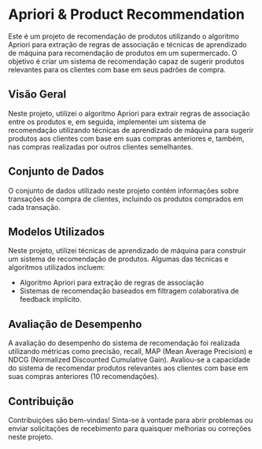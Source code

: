 # Apriori & Product Recommendation

Este é um projeto de recomendação de produtos utilizando o algoritmo Apriori para extração de regras de associação e técnicas de aprendizado de máquina para recomendação de produtos em um supermercado. O objetivo é criar um sistema de recomendação capaz de sugerir produtos relevantes para os clientes com base em seus padrões de compra.

## Visão Geral

Neste projeto, utilizei o algoritmo Apriori para extrair regras de associação entre os produtos e, em seguida, implementei um sistema de recomendação utilizando técnicas de aprendizado de máquina para sugerir produtos aos clientes com base em suas compras anteriores e, também, nas compras realizadas por outros clientes semelhantes.

## Conjunto de Dados

O conjunto de dados utilizado neste projeto contém informações sobre transações de compra de clientes, incluindo os produtos comprados em cada transação.

## Modelos Utilizados

Neste projeto, utilizei técnicas de aprendizado de máquina para construir um sistema de recomendação de produtos. Algumas das técnicas e algoritmos utilizados incluem:

- Algoritmo Apriori para extração de regras de associação
- Sistemas de recomendação baseados em filtragem colaborativa de feedback implícito.

## Avaliação de Desempenho

A avaliação do desempenho do sistema de recomendação foi realizada utilizando métricas como precisão, recall, MAP (Mean Average Precision) e NDCG (Normalized Discounted Cumulative Gain). Avaliou-se a capacidade do sistema de recomendar produtos relevantes aos clientes com base em suas compras anteriores (10 recomendações).

## Contribuição

Contribuições são bem-vindas! Sinta-se à vontade para abrir problemas ou enviar solicitações de recebimento para quaisquer melhorias ou correções neste projeto.

